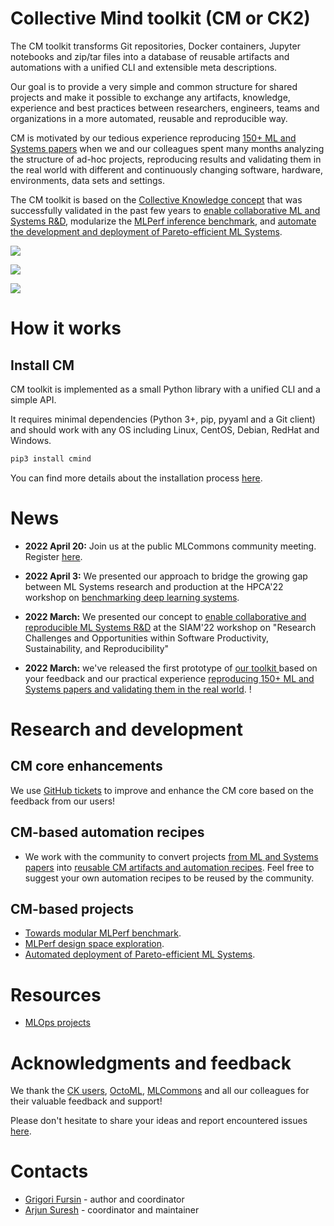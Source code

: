 # Collective Mind toolkit (CM or CK2)

The CM toolkit transforms Git repositories, Docker containers, Jupyter notebooks and zip/tar files
into a database of reusable artifacts and automations with a unified CLI and extensible meta descriptions.

Our goal is to provide a very simple and common structure for shared projects
and make it possible to exchange any artifacts, knowledge, experience and best practices 
between researchers, engineers, teams and organizations 
in a more automated, reusable and reproducible way.

CM is motivated by our tedious experience reproducing [150+ ML and Systems papers](https://www.youtube.com/watch?v=7zpeIVwICa4)
when we and our colleagues spent many months analyzing the structure of ad-hoc projects, reproducing results
and validating them in the real world with different and continuously changing software, hardware, environments, 
data sets and settings.

The CM toolkit is based on the [Collective Knowledge concept](https://arxiv.org/abs/2011.01149)
that was successfully validated in the past few years to [enable collaborative ML and Systems R&D](https://cKnowledge.org/partners.html),
modularize the [MLPerf inference benchmark](https://github.com/mlcommons/ck/tree/master/docs/mlperf-automation),
and [automate the development and deployment of Pareto-efficient ML Systems](https://www.youtube.com/watch?v=1ldgVZ64hEI).


![](https://cKnowledge.org/images/cm-gap-beween-mlsys-research-and-production.png?id=1)

![](https://cKnowledge.org/images/cm-gap-beween-mlsys-research-and-production2.png?id=1)

![](https://cKnowledge.org/images/cm-gap-beween-mlsys-research-and-production3.png)

# How it works

## Install CM

CM toolkit is implemented as a small Python library with a unified CLI and a simple API.

It requires minimal dependencies (Python 3+, pip, pyyaml and a Git client) 
and should work with any OS including Linux, CentOS, Debian, RedHat and Windows.

```bash
pip3 install cmind
```

You can find more details about the installation process [here](docs/installation.md).

## 






# News

* **2022 April 20:** Join us at the public MLCommons community meeting. Register [here](https://docs.google.com/spreadsheets/d/1bb7qWgWM-6gop1Mwjm4u8LZtC7uqbee8C30DHipkkms/edit#gid=533252977).

* **2022 April 3:** We presented our approach to bridge the growing gap between ML Systems research and production 
  at the HPCA'22 workshop on [benchmarking deep learning systems](https://sites.google.com/g.harvard.edu/mlperf-bench-hpca22/home).

* **2022 March:** We presented our concept to [enable collaborative and reproducible ML Systems R&D](https://meetings.siam.org/sess/dsp_programsess.cfm?SESSIONCODE=73126) 
  at the SIAM'22 workshop on "Research Challenges and Opportunities within Software Productivity, Sustainability, and Reproducibility"

* **2022 March:** we've released the first prototype of [our toolkit ](https://github.com/mlcommons/ck/tree/master/ck2)
  based on your feedback and our practical experience [reproducing 150+ ML and Systems papers and validating them in the real world](https://www.youtube.com/watch?v=7zpeIVwICa4).
! 


# Research and development

## CM core enhancements

We use [GitHub tickets](https://github.com/mlcommons/ck/issues) 
to improve and enhance the CM core based on the feedback from our users!

## CM-based automation recipes

* We work with the community to convert projects [from ML and Systems papers](https://cTuning.org/ae) 
  into [reusable CM artifacts and automation recipes](docs/reusable-components.md). 
  Feel free to suggest your own automation recipes to be reused by the community.

## CM-based projects

* [Towards modular MLPerf benchmark](docs/projects/modular-mlperf.md).
* [MLPerf design space exploration](docs/projects/mlperf-dse.md).
* [Automated deployment of Pareto-efficient ML Systems](docs/projects/production-deployment.md).

# Resources

* [MLOps projects](docs/KB/MLOps.md)

# Acknowledgments and feedback

We thank the [CK users](https://cKnowledge.org/partners.html), [OctoML](https://octoml.ai), [MLCommons](https://mlcommons.org) 
and all our colleagues for their valuable feedback and support!

Please don't hesitate to share your ideas and report encountered issues [here](https://github.com/mlcommons/ck/issues).

# Contacts

* [Grigori Fursin](https://cKnowledge.io/@gfursin) - author and coordinator
* [Arjun Suresh](https://www.linkedin.com/in/arjunsuresh) - coordinator and maintainer
